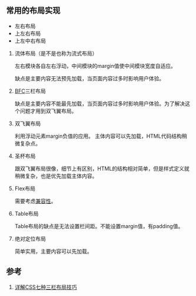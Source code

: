 ## 常用的布局实现

- 左右布局
- 上左右布局
- 上左中右布局


1. 流体布局（是不是也称为流式布局）

    左右模块各自左右浮动，中间模块的margin值使中间模块宽度自适应。
    
    缺点是主要内容无法预先加载，当页面内容过多时影响用户体验。


2. [BFC](http://www.cnblogs.com/lhb25/p/inside-block-formatting-ontext.html)三栏布局
    
    缺点是主要内容不能最先加载，当页面内容过多时影响用户体验。为了解决这个问题才用到双飞翼布局。

3. 双飞翼布局

    利用浮动元素margin负值的应用。
主体内容可以先加载，HTML代码结构稍微复杂点。

4. 圣杯布局

    跟双飞翼布局很像，细节上有区别，HTML的结构相对简单，但是样式定义就稍微复杂，也是优先加载主体内容。

5. Flex布局

    需要考虑[兼容性](http://caniuse.com/#feat=flexbox)。

6. Table布局

	Table布局的缺点是无法设置栏间距。不能设置margin值，有padding值。

7. 绝对定位布局

	简单实用，主要内容可以先加载。

## 参考
1. [详解CSS七种三栏布局技巧](https://zhuanlan.zhihu.com/p/25070186?refer=learncoding)
